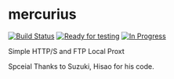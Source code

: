 mercurius
=========
[![Build Status](https://travis-ci.org/bossiernesto/mercurius.svg)](https://travis-ci.org/bossiernesto/mercurius)
[![Ready for testing](https://badge.waffle.io/bossiernesto/mercurius.svg?label=ready&title=Ready)](http://waffle.io/bossiernesto/mercurius)
[![In Progress](https://badge.waffle.io/bossiernesto/mercurius.svg?label=in%20progress&title=In%20Progress)](http://waffle.io/bossiernesto/mercurius)

Simple HTTP/S and FTP Local Proxt

Spceial Thanks to Suzuki, Hisao for his code.
